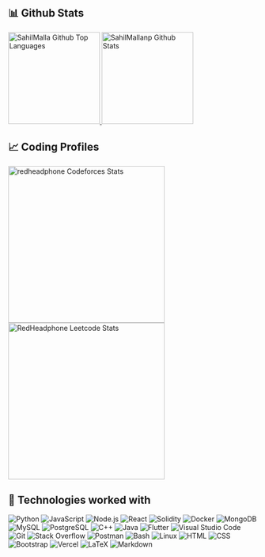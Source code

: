 ## 📊 Github Stats

<span>
<a href="https://github.com/RedHeadphone">
<img height="185" src="https://github-readme-stats-redheadphone.vercel.app/api/top-langs/?username=sahilmallanp&layout=compact&langs_count=8&theme=github_dark&hide=SCSS,GLSL,GAP&border_color=404040" alt="SahilMalla Github Top Languages" />
<img height="185" src="https://github-readme-stats-redheadphone.vercel.app/api?username=sahilmallanp&show_icons=true&count_private=true&theme=github_dark&border_color=404040" alt="SahilMallanp Github Stats" />
</a>
</span>



## 📈 Coding Profiles

<span>
<a href="https://codeforces.com/profile/redheadphone">
<img height="316" src="https://codeforces-readme-stats.vercel.app/api/card?username=RedHeadphone&theme=github_dark&force_username=true&border_color=404040" alt="redheadphone Codeforces Stats"/>
</a>
<a href="https://leetcode.com/RedHeadphone">
<img height="316" src="https://leetcard.jacoblin.cool/redheadphone?theme=dark&font=Ubuntu&cache=14400&ext=contest&sheets=https://gist.githubusercontent.com/RedHeadphone/5e715e284c89cace8f5fa09f7fb930b8/raw/ec0be570f114124b1a2156a660d67baa0ab5639d/leetcode_stats_card.css" alt="RedHeadphone Leetcode Stats"/>
</a>
</span>



## 🧩 Technologies worked with

<p>

<img alt="Python" src="https://img.shields.io/badge/Python-14354C.svg?logo=python&logoColor=white">
<img alt="JavaScript" src="https://img.shields.io/badge/JavaScript-F7DF1E.svg?logo=javascript&logoColor=black">
<img alt="Node.js" src="https://img.shields.io/badge/Node.js-43853D.svg?logo=node.js&logoColor=white">
<img alt="React" src="https://img.shields.io/badge/React-20232A?logo=react&logoColor=61DAFB">
<img alt="Solidity" src="https://img.shields.io/badge/Solidity-3C3C3D?logo=Solidity&logoColor=white">
<img alt="Docker" src="https://img.shields.io/badge/Docker-02569B?logo=Docker&logoColor=white">
<img alt="MongoDB" src ="https://img.shields.io/badge/MongoDB-4ea94b.svg?logo=mongodb&logoColor=white">
<img alt="MySQL" src="https://img.shields.io/badge/MySQL-00000F?logo=mysql&logoColor=white">
<img alt="PostgreSQL" src ="https://img.shields.io/badge/PostgreSQL-316192.svg?logo=postgresql&logoColor=white">
<img alt="C++" src="https://img.shields.io/badge/C%2B%2B-00599C?logo=c%2B%2B&logoColor=white">
<img alt="Java" src="https://img.shields.io/badge/Java-ED8B00?logo=Java&logoColor=white">
<img alt="Flutter" src="https://img.shields.io/badge/Flutter-02569B?logo=flutter&logoColor=white">
<img alt="Visual Studio Code" src="https://img.shields.io/badge/Visual%20Studio%20Code-0078d7.svg?logo=visual-studio-code&logoColor=white">
<img alt="Git" src="https://img.shields.io/badge/Git-F05033.svg?logo=git&logoColor=white">
<img alt="Stack Overflow" src="https://img.shields.io/badge/-Stack%20Overflow-FE7A16?logo=stack-overflow&logoColor=white">
<img alt="Postman" src="https://img.shields.io/badge/Postman-FF6C37?logo=postman&logoColor=white">
<img alt="Bash" src="https://img.shields.io/badge/Bash-121011.svg?logo=gnu-bash&logoColor=white">
<img alt="Linux" src="https://img.shields.io/badge/Linux-FCC624?logo=linux&logoColor=black">
<img alt="HTML" src="https://img.shields.io/badge/HTML-E34F26.svg?logo=html5&logoColor=white">
<img alt="CSS" src="https://img.shields.io/badge/CSS-1572B6.svg?logo=css3&logoColor=white">
<img alt="Bootstrap" src="https://img.shields.io/badge/Bootstrap-7952B3.svg?logo=bootstrap&logoColor=white">
<img alt="Vercel" src="https://img.shields.io/badge/Vercel-000000.svg?logo=vercel&logoColor=white">
<img alt="LaTeX" src="https://img.shields.io/badge/LaTeX-008080.svg?logo=LaTeX&logoColor=white">
<img alt="Markdown" src="https://img.shields.io/badge/Markdown-000000.svg?logo=markdown&logoColor=white">

</p>
